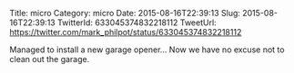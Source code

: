 Title: micro
Category: micro
Date: 2015-08-16T22:39:13
Slug: 2015-08-16T22:39:13
TwitterId: 633045374832218112
TweetUrl: https://twitter.com/mark_philpot/status/633045374832218112

Managed to install a new garage opener... Now we have no excuse not to clean out the garage.